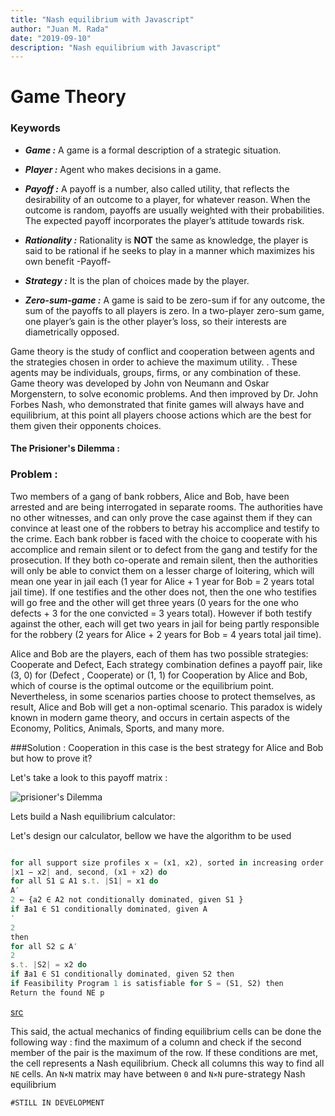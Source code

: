 ```yaml
---
title: "Nash equilibrium with Javascript"
author: "Juan M. Rada"
date: "2019-09-10"
description: "Nash equilibrium with Javascript"
---
```


# Game Theory

### Keywords

- **_Game :_** A game is a formal description of a strategic situation.

- **_Player :_** Agent who makes decisions in a game.

- **_Payoff :_** A payoff is a number, also called utility, that reflects the desirability of an outcome to a
  player, for whatever reason. When the outcome is random, payoffs are usually weighted
  with their probabilities. The expected payoff incorporates the player’s attitude towards
  risk.

- **_Rationality :_** Rationality is **NOT** the same as knowledge, the player is said to be rational if he seeks to play in a manner which maximizes his own benefit -Payoff-

- **_Strategy :_** It is the plan of choices made by the player.

- **_Zero-sum-game :_** A game is said to be zero-sum if for any outcome, the sum of the payoffs to all players is
  zero. In a two-player zero-sum game, one player’s gain is the other player’s loss, so their
  interests are diametrically opposed.

Game theory is the study of conflict and cooperation between agents and the strategies chosen in order to achieve the maximum utility. . These agents may be
individuals, groups, firms, or any combination of these.
Game theory was developed by John von Neumann and Oskar Morgenstern, to solve economic problems.
And then improved by Dr. John Forbes Nash, who demonstrated that finite games will always have and equilibrium, at this point all players choose actions
which are the best for them given their opponents choices.

#### The Prisioner's Dilemma :

### Problem :

Two members of a gang of bank robbers, Alice and Bob, have been arrested and are being interrogated in separate rooms. The authorities have no other witnesses, and can only prove the case against them if they can convince at least one of the robbers to betray his accomplice and testify to the crime. Each bank robber is faced with the choice to cooperate with his accomplice and remain silent or to defect from the gang and testify for the prosecution. If they both co-operate and remain silent, then the authorities will only be able to convict them on a lesser charge of loitering, which will mean one year in jail each (1 year for Alice + 1 year for Bob = 2 years total jail time). If one testifies and the other does not, then the one who testifies will go free and the other will get three years (0 years for the one who defects + 3 for the one convicted = 3 years total). However if both testify against the other, each will get two years in jail for being partly responsible for the robbery (2 years for Alice + 2 years for Bob = 4 years total jail time).

Alice and Bob are the players, each of them has two possible strategies: Cooperate and Defect, Each strategy combination defines a payoff pair, like (3, 0) for (Defect , Cooperate) or (1, 1) for Cooperation by Alice and Bob, which of course
is the optimal outcome or the equilibrium point. Nevertheless, in some scenarios parties choose to protect themselves, as result, Alice and Bob will get a non-optimal scenario.
This paradox is widely known in modern game theory, and occurs in certain aspects of the Economy, Politics, Animals, Sports, and many more.

###Solution :
Cooperation in this case is the best strategy for Alice and Bob but how to prove it?

Let's take a look to this payoff matrix :

![prisioner's Dilemma](https://static-ssl.businessinsider.com/image/5756c8da9105841d008c7255-960/prisoner's-dilemma.png)

Lets build a Nash equilibrium calculator:

Let's design our calculator, bellow we have the algorithm to be used

```javascript

for all support size profiles x = (x1, x2), sorted in increasing order of, first,
|x1 − x2| and, second, (x1 + x2) do
for all S1 ⊆ A1 s.t. |S1| = x1 do
A′
2 ← {a2 ∈ A2 not conditionally dominated, given S1 }
if ∄a1 ∈ S1 conditionally dominated, given A
′
2
then
for all S2 ⊆ A′
2
s.t. |S2| = x2 do
if ∄a1 ∈ S1 conditionally dominated, given S2 then
if Feasibility Program 1 is satisfiable for S = (S1, S2) then
Return the found NE p
```

[src](https://www2.cs.duke.edu/courses/fall06/cps296.2/simplesearchnashGEB.pdf)

This said, the actual mechanics of finding equilibrium cells can be done the following way : find the maximum of a column and check if the second member of the pair is the maximum of the row. If these conditions are met, the cell represents a Nash equilibrium. Check all columns this way to find all `NE` cells. An `N×N` matrix may have between `0` and `N×N` pure-strategy Nash equilibrium

```
#STILL IN DEVELOPMENT
```
